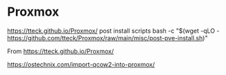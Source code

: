 # Proxmox

https://tteck.github.io/Proxmox/ post install scripts
bash -c "$(wget -qLO - https://github.com/tteck/Proxmox/raw/main/misc/post-pve-install.sh)"

From <https://tteck.github.io/Proxmox/> 

https://ostechnix.com/import-qcow2-into-proxmox/
